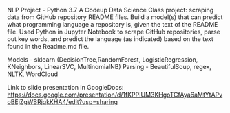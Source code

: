 NLP Project - Python 3.7
A Codeup Data Science Class project: scraping data from GitHub repository README files.  Build a model(s) that can predict what programming language a repository is, given the text of the README file.
Used Python in Jupyter Notebook to scrape GitHub repositories, parse out key words, and predict the language (as indicated) based on the text found in the Readme.md file.

Models - sklearn (DecisionTree,RandomForest, LogisticRegression, KNeighbors, LinearSVC, MultinomialNB)
Parsing - BeautifulSoup, regex, NLTK, WordCloud

Link to slide presentation in GoogleDocs:   https://docs.google.com/presentation/d/1fKPPIUM3KHgoTCfAya6aMtYtAPvoBEjZgWBRjqkKHA4/edit?usp=sharing    
